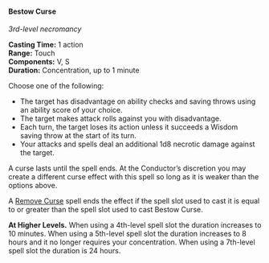 #### Bestow Curse
<!-- TODO Check and tag this spell -->
<!-- markdownlint-disable-next-line no-emphasis-as-heading -->
_3rd-level necromancy_

**Casting Time:** 1 action \
**Range:** Touch \
**Components:** V, S \
**Duration:** Concentration, up to 1 minute

Choose one of the following:

- The target has disadvantage on ability checks and saving throws using an ability score of your choice.
- The target makes attack rolls against you with disadvantage.
- Each turn, the target loses its action unless it succeeds a Wisdom saving throw at the start of its turn.
- Your attacks and spells deal an additional 1d8 necrotic damage against the target.

A curse lasts until the spell ends.
At the Conductor’s discretion you may create a different curse effect with this spell so long as it is weaker than the options above.

A [Remove Curse](#Remove_Curse_remove_curse) spell ends the effect if the spell slot used to cast it is equal to or greater than the spell slot used to cast Bestow Curse.

**At Higher Levels.**
When using a 4th-level spell slot the duration increases to 10 minutes.
When using a 5th-level spell slot the duration increases to 8 hours and it no longer requires your concentration.
When using a 7th-level spell slot the duration is 24 hours.
